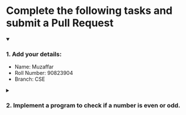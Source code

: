 # Complete the following tasks and submit a Pull Request
<details open>
<summary><h3>1. Add your details: </h3></summary>
<ul>
  <li> Name: Muzaffar </li>
  <li> Roll Number: 90823904</li>
  <li> Branch: CSE </li>
</ul>
</details>
<details>
<summary><h3> 2. Implement a program to check if a number is even or odd. </h3></summary>
<ul>
  <li> Create a new file in the repository and add your code. </li>
  <li> Use any programming language of your choice. </li>
</ul>
</details>
